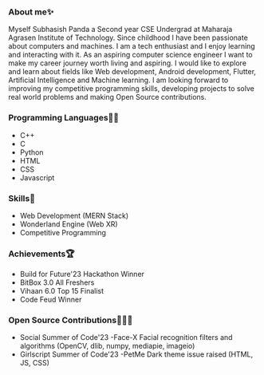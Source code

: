 ### About me✨
Myself Subhasish Panda a Second year CSE Undergrad at Maharaja Agrasen Institute of Technology. Since childhood I have been passionate about computers and machines. I am a tech enthusiast and I enjoy learning and interacting with it. As an aspiring computer science engineer I want to make my career journey worth living and aspiring.
I would like to explore and learn about fields like Web development, Android development, Flutter, Artificial Intelligence and Machine learning. I am looking forward to improving my competitive programming skills, developing projects to solve real world problems and making Open Source contributions.

### Programming Languages👨‍💻
- C++
- C
- Python
- HTML
- CSS
- Javascript

### Skills🥷
- Web Development (MERN Stack)
- Wonderland Engine (Web XR)
- Competitive Programming

### Achievements🏆
- Build for Future'23 Hackathon Winner
- BitBox 3.0 All Freshers
- Vihaan 6.0 Top 15 Finalist
- Code Feud Winner

### Open Source Contributions🍴🧑‍💻
- Social Summer of Code'23
  -Face-X Facial recognition filters and algorithms (OpenCV, dlib, numpy, mediapie, imageio)
- Girlscript Summer of Code'23
  -PetMe Dark theme issue raised (HTML, JS, CSS)
  
